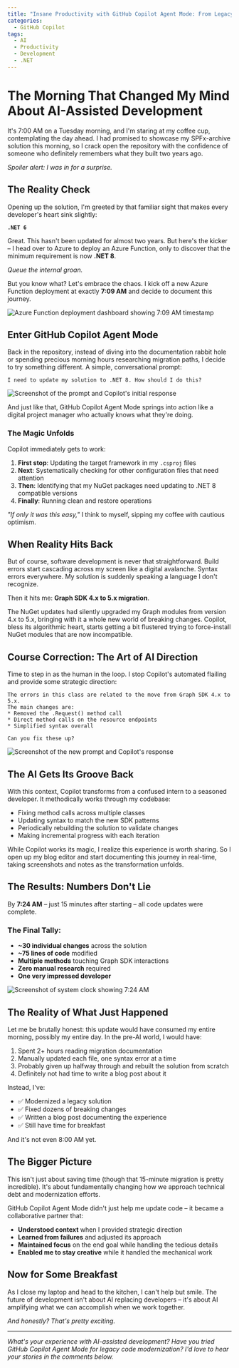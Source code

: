 ```yaml
---
title: "Insane Productivity with GitHub Copilot Agent Mode: From Legacy Code to Modern Stack in 15 Minutes"
categories:
  - GitHub Copilot
tags:
  - AI
  - Productivity
  - Development
  - .NET
---
```


# The Morning That Changed My Mind About AI-Assisted Development

It's 7:00 AM on a Tuesday morning, and I'm staring at my coffee cup, contemplating the day ahead. I had promised to showcase my SPFx-archive solution this morning, so I crack open the repository with the confidence of someone who definitely remembers what they built two years ago.

*Spoiler alert: I was in for a surprise.*

## The Reality Check

Opening up the solution, I'm greeted by that familiar sight that makes every developer's heart sink slightly:

**`.NET 6`**

Great. This hasn't been updated for almost two years. But here's the kicker – I head over to Azure to deploy an Azure Function, only to discover that the minimum requirement is now **.NET 8**.

*Queue the internal groan.*

But you know what? Let's embrace the chaos. I kick off a new Azure Function deployment at exactly **7:09 AM** and decide to document this journey.

![Azure Function deployment dashboard showing 7:09 AM timestamp](/assets/github-agent-mode/kicked-off-function-deployment.png)

## Enter GitHub Copilot Agent Mode

Back in the repository, instead of diving into the documentation rabbit hole or spending precious morning hours researching migration paths, I decide to try something different. A simple, conversational prompt:

```
I need to update my solution to .NET 8. How should I do this?
```

![Screenshot of the prompt and Copilot's initial response](/assets/github-agent-mode/a-simple-prompt.png)

And just like that, GitHub Copilot Agent Mode springs into action like a digital project manager who actually knows what they're doing.

### The Magic Unfolds

Copilot immediately gets to work:

1. **First stop**: Updating the target framework in my `.csproj` files
2. **Next**: Systematically checking for other configuration files that need attention  
3. **Then**: Identifying that my NuGet packages need updating to .NET 8 compatible versions
4. **Finally**: Running clean and restore operations

*"If only it was this easy,"* I think to myself, sipping my coffee with cautious optimism.

## When Reality Hits Back

But of course, software development is never that straightforward. Build errors start cascading across my screen like a digital avalanche. Syntax errors everywhere. My solution is suddenly speaking a language I don't recognize.

Then it hits me: **Graph SDK 4.x to 5.x migration**.

The NuGet updates had silently upgraded my Graph modules from version 4.x to 5.x, bringing with it a whole new world of breaking changes. Copilot, bless its algorithmic heart, starts getting a bit flustered trying to force-install NuGet modules that are now incompatible.

## Course Correction: The Art of AI Direction

Time to step in as the human in the loop. I stop Copilot's automated flailing and provide some strategic direction:

```
The errors in this class are related to the move from Graph SDK 4.x to 5.x. 
The main changes are: 
* Removed the .Request() method call
* Direct method calls on the resource endpoints
* Simplified syntax overall

Can you fix these up?
```

![Screenshot of the new prompt and Copilot's response](/assets/github-agent-mode/fixing-code-issues.png)

## The AI Gets Its Groove Back

With this context, Copilot transforms from a confused intern to a seasoned developer. It methodically works through my codebase:

- Fixing method calls across multiple classes
- Updating syntax to match the new SDK patterns
- Periodically rebuilding the solution to validate changes
- Making incremental progress with each iteration

While Copilot works its magic, I realize this experience is worth sharing. So I open up my blog editor and start documenting this journey in real-time, taking screenshots and notes as the transformation unfolds.

## The Results: Numbers Don't Lie

By **7:24 AM** – just 15 minutes after starting – all code updates were complete.

### The Final Tally:
- **~30 individual changes** across the solution
- **~75 lines of code** modified
- **Multiple methods** touching Graph SDK interactions
- **Zero manual research** required
- **One very impressed developer**

![Screenshot of system clock showing 7:24 AM](/assets/github-agent-mode/code-built-and-complete.png)

## The Reality of What Just Happened

Let me be brutally honest: this update would have consumed my entire morning, possibly my entire day. In the pre-AI world, I would have:

1. Spent 2+ hours reading migration documentation
2. Manually updated each file, one syntax error at a time
3. Probably given up halfway through and rebuilt the solution from scratch
4. Definitely not had time to write a blog post about it

Instead, I've:
- ✅ Modernized a legacy solution
- ✅ Fixed dozens of breaking changes
- ✅ Written a blog post documenting the experience
- ✅ Still have time for breakfast

And it's not even 8:00 AM yet.

## The Bigger Picture

This isn't just about saving time (though that 15-minute migration is pretty incredible). It's about fundamentally changing how we approach technical debt and modernization efforts.

GitHub Copilot Agent Mode didn't just help me update code – it became a collaborative partner that:
- **Understood context** when I provided strategic direction
- **Learned from failures** and adjusted its approach
- **Maintained focus** on the end goal while handling the tedious details
- **Enabled me to stay creative** while it handled the mechanical work

## Now for Some Breakfast

As I close my laptop and head to the kitchen, I can't help but smile. The future of development isn't about AI replacing developers – it's about AI amplifying what we can accomplish when we work together.

*And honestly? That's pretty exciting.*

---

*What's your experience with AI-assisted development? Have you tried GitHub Copilot Agent Mode for legacy code modernization? I'd love to hear your stories in the comments below.*